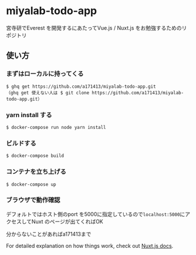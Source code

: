 # miyalab-todo-app
宮寺研でEverest を開発するにあたってVue.js / Nuxt.js をお勉強するためのリポジトリ

## 使い方
### まずはローカルに持ってくる
```
$ ghq get https://github.com/a171413/miyalab-todo-app.git
（ghq get 使えない人は $ git clone https://github.com/a171413/miyalab-todo-app.git）
```
### yarn install する
```
$ docker-compose run node yarn install
```

### ビルドする
```
$ docker-compose build
```


### コンテナを立ち上げる
```
$ docker-compose up
```
### ブラウザで動作確認
デフォルトではホスト側のport を5000に指定しているので`localhost:5000`にアクセスしてNuxt のページが出てくればOK

分からないことがあればa171413まで


For detailed explanation on how things work, check out [Nuxt.js docs](https://nuxtjs.org).

